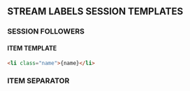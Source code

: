 


## STREAM LABELS SESSION TEMPLATES

### SESSION FOLLOWERS

#### ITEM TEMPLATE

```html
<li class="name">{name}</li>
```

### ITEM SEPARATOR
